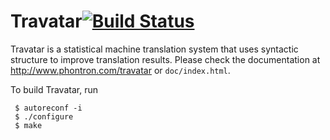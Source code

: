 Travatar[![Build Status](https://travis-ci.org/neubig/travatar.svg?branch=master)](https://travis-ci.org/neubig/travatar)
========

Travatar is a statistical machine translation system that uses syntactic structure to improve translation results. Please check the documentation at <http://www.phontron.com/travatar> or `doc/index.html`.

To build Travatar, run

     $ autoreconf -i
     $ ./configure
     $ make
